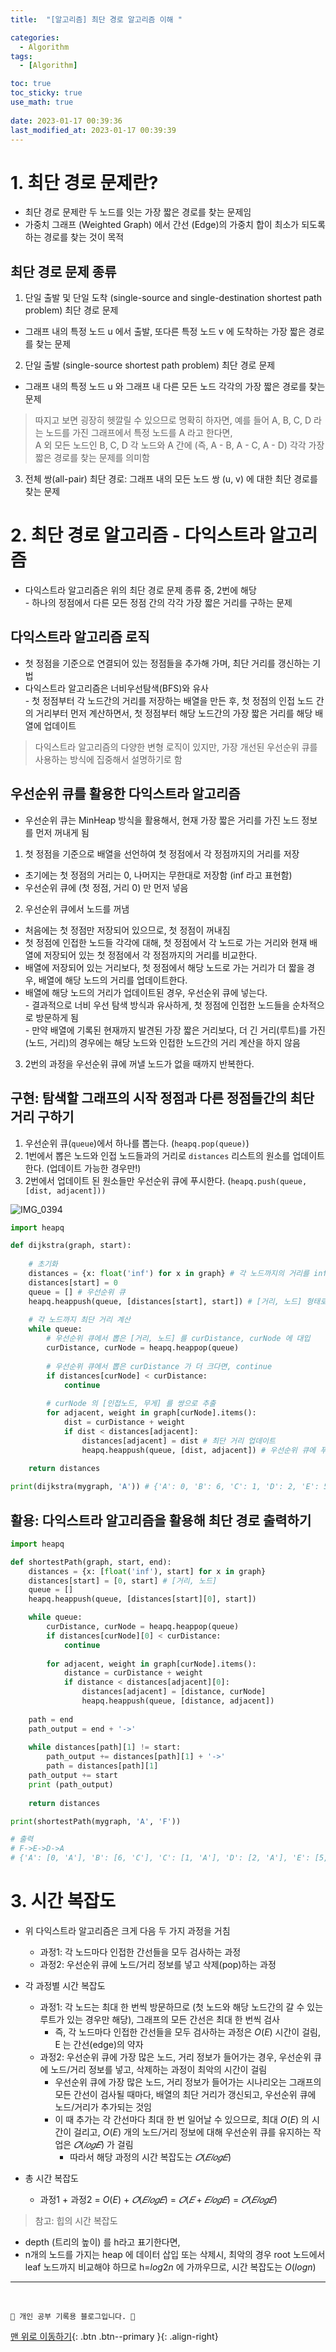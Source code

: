 ```yaml
---
title:  "[알고리즘] 최단 경로 알고리즘 이해 "

categories:
  - Algorithm
tags:
  - [Algorithm]

toc: true
toc_sticky: true
use_math: true
 
date: 2023-01-17 00:39:36
last_modified_at: 2023-01-17 00:39:39
---
```


# 1. 최단 경로 문제란?
- 최단 경로 문제란 두 노드를 잇는 가장 짧은 경로를 찾는 문제임
- 가중치 그래프 (Weighted Graph) 에서 간선 (Edge)의 가중치 합이 최소가 되도록 하는 경로를 찾는 것이 목적

## 최단 경로 문제 종류
1. 단일 출발 및 단일 도착 (single-source and single-destination shortest path problem) 최단 경로 문제
- 그래프 내의 특정 노드 u 에서 출발, 또다른 특정 노드 v 에 도착하는 가장 짧은 경로를 찾는 문제

2. 단일 출발 (single-source shortest path problem) 최단 경로 문제
- 그래프 내의 특정 노드 u 와 그래프 내 다른 모든 노드 각각의 가장 짧은 경로를 찾는 문제
> 따지고 보면 굉장히 헷깔릴 수 있으므로 명확히 하자면, 예를 들어 A, B, C, D 라는 노드를 가진 그래프에서 특정 노드를 A 라고 한다면, <br>
A 외 모든 노드인 B, C, D 각 노드와 A 간에 (즉, A - B, A - C, A - D) 각각 가장 짧은 경로를 찾는 문제를 의미함

3. 전체 쌍(all-pair) 최단 경로: 그래프 내의 모든 노드 쌍 (u, v) 에 대한 최단 경로를 찾는 문제

# 2. 최단 경로 알고리즘 - 다익스트라 알고리즘
- 다익스트라 알고리즘은 위의 최단 경로 문제 종류 중, 2번에 해당<br>- 하나의 정점에서 다른 모든 정점 간의 각각 가장 짧은 거리를 구하는 문제

## 다익스트라 알고리즘 로직
- 첫 정점을 기준으로 연결되어 있는 정점들을 추가해 가며, 최단 거리를 갱신하는 기법
- 다익스트라 알고리즘은 너비우선탐색(BFS)와 유사<br>- 첫 정점부터 각 노드간의 거리를 저장하는 배열을 만든 후, 첫 정점의 인접 노드 간의 거리부터 먼저 계산하면서, 첫 정점부터 해당 노드간의 가장 짧은 거리를 해당 배열에 업데이트
> 다익스트라 알고리즘의 다양한 변형 로직이 있지만, 가장 개선된 우선순위 큐를 사용하는 방식에 집중해서 설명하기로 함

## 우선순위 큐를 활용한 다익스트라 알고리즘
- 우선순위 큐는 MinHeap 방식을 활용해서, 현재 가장 짧은 거리를 가진 노드 정보를 먼저 꺼내게 됨

1. 첫 정점을 기준으로 배열을 선언하여 첫 정점에서 각 정점까지의 거리를 저장
- 초기에는 첫 정점의 거리는 0, 나머지는 무한대로 저장함 (inf 라고 표현함)
- 우선순위 큐에 (첫 정점, 거리 0) 만 먼저 넣음

2. 우선순위 큐에서 노드를 꺼냄
- 처음에는 첫 정점만 저장되어 있으므로, 첫 정점이 꺼내짐
- 첫 정점에 인접한 노드들 각각에 대해, 첫 정점에서 각 노드로 가는 거리와 현재 배열에 저장되어 있는 첫 정점에서 각 정점까지의 거리를 비교한다.
- 배열에 저장되어 있는 거리보다, 첫 정점에서 해당 노드로 가는 거리가 더 짧을 경우, 배열에 해당 노드의 거리를 업데이트한다.
- 배열에 해당 노드의 거리가 업데이트된 경우, 우선순위 큐에 넣는다.<br>- 결과적으로 너비 우선 탐색 방식과 유사하게, 첫 정점에 인접한 노드들을 순차적으로 방문하게 됨<br>- 만약 배열에 기록된 현재까지 발견된 가장 짧은 거리보다, 더 긴 거리(루트)를 가진 (노드, 거리)의 경우에는 해당 노드와 인접한 노드간의 거리 계산을 하지 않음

3. 2번의 과정을 우선순위 큐에 꺼낼 노드가 없을 때까지 반복한다.

## 구현: 탐색할 그래프의 시작 정점과 다른 정점들간의 최단 거리 구하기

1. 우선순위 큐(`queue`)에서 하나를 뽑는다. (`heapq.pop(queue)`)
2. 1번에서 뽑은 노드와 인접 노드들과의 거리로 `distances` 리스트의 원소를 업데이트 한다. (업데이트 가능한 경우만!)
3. 2번에서 업데이트 된 원소들만 우선순위 큐에 푸시한다. (`heapq.push(queue, [dist, adjacent]))`

![IMG_0394](https://user-images.githubusercontent.com/59405576/213126881-54d503b2-b7f3-45b8-8ab8-eb7c4bd94662.jpg)

```py
import heapq

def dijkstra(graph, start):
    
    # 초기화
    distances = {x: float('inf') for x in graph} # 각 노드까지의 거리를 inf 로 초기화
    distances[start] = 0
    queue = [] # 우선순위 큐
    heapq.heappush(queue, [distances[start], start]) # [거리, 노드] 형태로 푸시
    
    # 각 노드까지 최단 거리 계산
    while queue:
        # 우선순위 큐에서 뽑은 [거리, 노드] 를 curDistance, curNode 에 대입
        curDistance, curNode = heapq.heappop(queue)
        
        # 우선순위 큐에서 뽑은 curDistance 가 더 크다면, continue
        if distances[curNode] < curDistance:
            continue
            
        # curNode 의 [인접노드, 무게] 를 쌍으로 추출
        for adjacent, weight in graph[curNode].items():
            dist = curDistance + weight
            if dist < distances[adjacent]:
                distances[adjacent] = dist # 최단 거리 업데이트
                heapq.heappush(queue, [dist, adjacent]) # 우선순위 큐에 푸시
    
    return distances
```
```py
print(dijkstra(mygraph, 'A')) # {'A': 0, 'B': 6, 'C': 1, 'D': 2, 'E': 5, 'F': 6}
```

## 활용: 다익스트라 알고리즘을 활용해 최단 경로 출력하기
```py
import heapq

def shortestPath(graph, start, end):
    distances = {x: [float('inf'), start] for x in graph}
    distances[start] = [0, start] # [거리, 노드]
    queue = []
    heapq.heappush(queue, [distances[start][0], start])

    while queue:
        curDistance, curNode = heapq.heappop(queue)
        if distances[curNode][0] < curDistance:
            continue
            
        for adjacent, weight in graph[curNode].items():
            distance = curDistance + weight
            if distance < distances[adjacent][0]:
                distances[adjacent] = [distance, curNode]
                heapq.heappush(queue, [distance, adjacent])
    
    path = end
    path_output = end + '->'
    
    while distances[path][1] != start:
        path_output += distances[path][1] + '->'
        path = distances[path][1]
    path_output += start
    print (path_output)
    
    return distances
```
```py
print(shortestPath(mygraph, 'A', 'F'))

# 출력
# F->E->D->A
# {'A': [0, 'A'], 'B': [6, 'C'], 'C': [1, 'A'], 'D': [2, 'A'], 'E': [5, 'D'], 'F': [6, 'E']}
```

# 3. 시간 복잡도
- 위 다익스트라 알고리즘은 크게 다음 두 가지 과정을 거침
    - 과정1: 각 노드마다 인접한 간선들을 모두 검사하는 과정
    - 과정2: 우선순위 큐에 노드/거리 정보를 넣고 삭제(pop)하는 과정
- 각 과정별 시간 복잡도
    - 과정1: 각 노드는 최대 한 번씩 방문하므로 (첫 노드와 해당 노드간의 갈 수 있는 루트가 있는 경우만 해당), 그래프의 모든 간선은 최대 한 번씩 검사
        - 즉, 각 노드마다 인접한 간선들을 모두 검사하는 과정은 $O(E)$ 시간이 걸림, E 는 간선(edge)의 약자
    - 과정2: 우선순위 큐에 가장 많은 노드, 거리 정보가 들어가는 경우, 우선순위 큐에 노드/거리 정보를 넣고, 삭제하는 과정이 최악의 시간이 걸림
        - 우선순위 큐에 가장 많은 노드, 거리 정보가 들어가는 시나리오는 그래프의 모든 간선이 검사될 때마다, 배열의 최단 거리가 갱신되고, 우선순위 큐에 노드/거리가 추가되는 것임
        - 이 때 추가는 각 간선마다 최대 한 번 일어날 수 있으므로, 최대 $O(E)$ 의 시간이 걸리고, $O(E)$ 개의 노드/거리 정보에 대해 우선순위 큐를 유지하는 작업은 $𝑂(𝑙𝑜𝑔𝐸)$ 가 걸림
            - 따라서 해당 과정의 시간 복잡도는 $𝑂(𝐸𝑙𝑜𝑔𝐸)$

- 총 시간 복잡도
    - 과정1 + 과정2 = $O(E)$ + $𝑂(𝐸𝑙𝑜𝑔𝐸)$ = $𝑂(𝐸+𝐸𝑙𝑜𝑔𝐸)$ = $𝑂(𝐸𝑙𝑜𝑔𝐸)$ 

> 참고: 힙의 시간 복잡도<br>
- depth (트리의 높이) 를 h라고 표기한다면,
- n개의 노드를 가지는 heap 에 데이터 삽입 또는 삭제시, 최악의 경우 root 노드에서 leaf 노드까지 비교해야 하므로 h=$log2n$ 에 가까우므로, 시간 복잡도는 $O(logn)$






















***
<br>


    💛 개인 공부 기록용 블로그입니다. 👻

[맨 위로 이동하기](#){: .btn .btn--primary }{: .align-right}